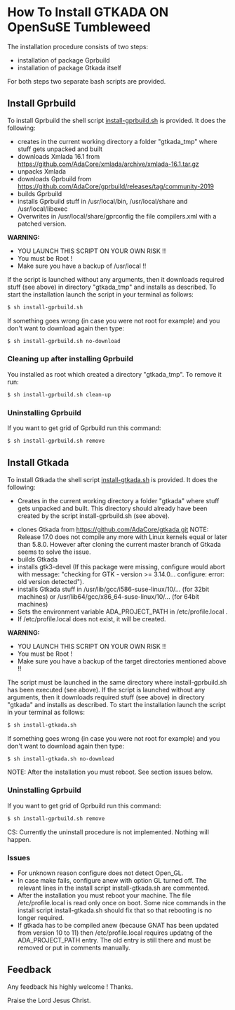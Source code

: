 # How To Install GTKADA ON OpenSuSE Tumbleweed

The installation procedure consists of two steps:
- installation of package Gprbuild
- installation of package Gtkada itself

For both steps two separate bash scripts are provided.

## Install Gprbuild
To install Gprbuild the shell script [install-gprbuild.sh](install-gprbuild.sh) is provided.
It does the following:
- creates in the current working directory a folder "gtkada_tmp" where stuff gets unpacked and built
- downloads Xmlada 16.1 from https://github.com/AdaCore/xmlada/archive/xmlada-16.1.tar.gz
- unpacks Xmlada
- downloads Gprbuild from https://github.com/AdaCore/gprbuild/releases/tag/community-2019
- builds Gprbuild
- installs Gprbuild stuff in /usr/local/bin, /usr/local/share and /usr/local/libexec
- Overwrites in /usr/local/share/gprconfig the file compilers.xml with a patched version.

**WARNING:**
- YOU LAUNCH THIS SCRIPT ON YOUR OWN RISK !!
- You must be Root !
- Make sure you have a backup of /usr/local !!

If the script is launched without any arguments, then it downloads required stuff (see above) in
directory "gtkada_tmp" and installs as described. 
To start the installation launch the script in your terminal as follows:

```sh
$ sh install-gprbuild.sh
```

If something goes wrong (in case you were not root for example) and you don't 
want to download again then type:

```sh
$ sh install-gprbuild.sh no-download
```

### Cleaning up after installing Gprbuild
You installed as root which created a directory "gtkada_tmp". To remove it run:
```sh
$ sh install-gprbuild.sh clean-up
```

### Uninstalling Gprbuild
If you want to get grid of Gprbuild run this command:
```sh
$ sh install-gprbuild.sh remove
```


## Install Gtkada
To install Gtkada the shell script [install-gtkada.sh](install-gtkada.sh) is provided.
It does the following:
- Creates in the current working directory a folder "gtkada" where stuff gets unpacked and built.
  This directory should already have been created by the script install-gprbuild.sh (see above).
<!-- - clones Gtkada 17.0 from https://github.com/AdaCore/gtkada/archive/gtkada-17.0.tar.gz -->
- clones Gtkada from https://github.com/AdaCore/gtkada.git
  NOTE: Release 17.0 does not compile any more with Linux kernels equal or later than 5.8.0.
  However after cloning the current master branch of Gtkada seems to solve the issue.
- builds Gtkada
- installs gtk3-devel (If this package were missing, configure would abort with message:
  "checking for GTK - version >= 3.14.0... configure: error: old version detected").
- installs Gtkada stuff in /usr/lib/gcc/i586-suse-linux/10/... (for 32bit machines) or
  /usr/lib64/gcc/x86_64-suse-linux/10/... (for 64bit machines)
- Sets the environment variable ADA_PROJECT_PATH in /etc/profile.local .
- If /etc/profile.local does not exist, it will be created.

**WARNING:** 
- YOU LAUNCH THIS SCRIPT ON YOUR OWN RISK !!
- You must be Root !
- Make sure you have a backup of the target directories mentioned above !!

The script must be launched in the same directory where install-gprbuild.sh has been executed (see above).
If the script is launched without any arguments, then it downloads required stuff (see above) in
directory "gtkada" and installs as described. 
To start the installation launch the script in your terminal as follows:

```sh
$ sh install-gtkada.sh
```

If something goes wrong (in case you were not root for example) and you don't 
want to download again then type:

```sh
$ sh install-gtkada.sh no-download
```
NOTE: After the installation you must reboot. See section issues below.

### Uninstalling Gprbuild
If you want to get grid of Gprbuild run this command:

```sh
$ sh install-gprbuild.sh remove
```

CS: Currently the uninstall procedure is not implemented. Nothing will happen.


### Issues
- For unknown reason configure does not detect Open_GL. 
- In case make fails, configure anew with option GL turned off. The relevant lines
  in the install script install-gtkada.sh are commented.
- After the installation you must reboot your machine. 
  The file /etc/profile.local is read only once on boot. Some nice commands in the 
  install script install-gtkada.sh should fix that so that rebooting is no longer required.
- If gtkada has to be compiled anew (because GNAT has been updated from version 10 to 11)
  then /etc/profile.local requires updatng of the ADA_PROJECT_PATH entry. The old entry
  is still there and must be removed or put in comments manually.

## Feedback
Any feedback his highly welcome ! Thanks.

Praise the Lord Jesus Christ.
